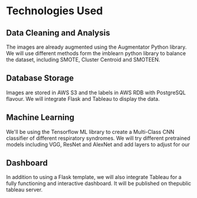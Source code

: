 # Technologies Used
## Data Cleaning and Analysis
The images are already augmented using the Augmentator Python library. We will use different methods form the imblearn python library to balance the dataset, including SMOTE, Cluster Centroid and SMOTEEN.

## Database Storage
Images are stored in AWS S3 and the labels in AWS RDB with PostgreSQL flavour. We will integrate Flask and Tableau to display the data.

## Machine Learning
We'll be using the Tensorflow ML library to create a Multi-Class CNN classifier of different respiratory syndromes. We will try different pretrained models including VGG, ResNet and AlexNet and add layers to adjust for our 

## Dashboard
In addition to using a Flask template, we will also integrate Tableau for a fully functioning and interactive dashboard. It will be published on thepublic tableau server.